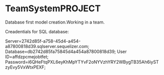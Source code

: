# TeamSystemPROJECT
Database first model creation.Working in a team.

Creadentials for SQL database:

Server=2742d85f-a758-45d4-a454-a87800818d39.sqlserver.sequelizer.com;
Database=db2742d85fa75845d4a454a87800818d39;
User ID=affdzpcmejobtfet;
Password=i6QHeFtqPXL6eyKhMpYTYvF2oNYVzhYRY2WBygTB35Ah6iySTzyEvy5VxWtxPEXF;	
